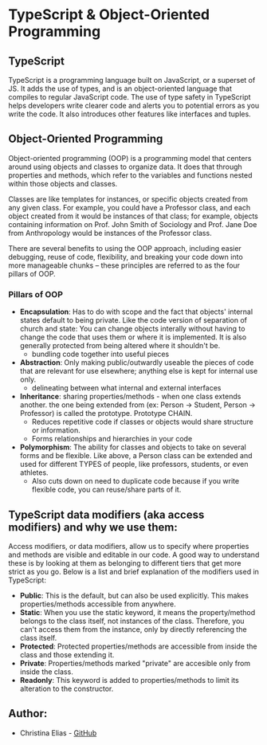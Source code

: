 # TypeScript & Object-Oriented Programming 

## TypeScript

TypeScript is a programming language built on JavaScript, or a superset of JS. It adds the use of types, and is an object-oriented language that compiles to regular JavaScript code. The use of type safety in TypeScript helps developers write clearer code and alerts you to potential errors as you write the code. It also introduces other features like interfaces and tuples.

## Object-Oriented Programming

Object-oriented programming (OOP) is a programming model that centers around using objects and classes to organize data. It does that through properties and methods, which refer to the variables and functions nested within those objects and classes. 

Classes are like templates for instances, or specific objects created from any given class. For example, you could have a Professor class, and each object created from it would be instances of that class; for example, objects containing information on Prof. John Smith of Sociology and Prof. Jane Doe from Anthropology would be instances of the Professor class. 

There are several benefits to using the OOP approach, including easier debugging, reuse of code, flexibility, and breaking your code down into more manageable chunks – these principles are referred to as the four pillars of OOP.

### Pillars of OOP

- **Encapsulation**: Has to do with scope and the fact that objects' internal states default to being private. Like the code version of separation of church and state: You can change objects interally without having to change the code that uses them or where it is implemented. It is also generally protected from being altered where it shouldn't be.
    - bundling code together into useful pieces
- **Abstraction**: Only making public/outwardly useable the pieces of code that are relevant for use elsewhere; anything else is kept for internal use only.
    - delineating between what internal and external interfaces
- **Inheritance**: sharing properties/methods - when one class extends another. the one being extended from (ex: Person -> Student, Person -> Professor) is called the prototype. Prototype CHAIN. 
    - Reduces repetitive code if classes or objects would share structure or information. 
    - Forms relationships and hierarchies in your code
- **Polymorphism**: The ability for classes and objects to take on several forms and be flexible. Like above, a Person class can be extended and used for different TYPES of people, like professors, students, or even athletes. 
    - Also cuts down on need to duplicate code because if you write flexible code, you can reuse/share parts of it.

<!-- Summary explanation from dev.to page:
Encapsulation - Class objects are in a specific boundary. For example citizens in a country. They are all living within a specific boundary can governed by its laws.

Abstraction - Class objects can only share public properties and hide private properties. This creates a great way of controlling its behaviour.

Inheritance - We can inherit other classes and extend all there public properties.

Polymorphism - Objects can take various behaviour depending on the context. -->

## TypeScript data modifiers (aka access modifiers) and why we  use them: 

Access modifiers, or data modifiers, allow us to specify where properties and methods are visible and editable in our code. A good way to understand these is by looking at them as belonging to different tiers that get more strict as you go. Below is a list and brief explanation of the modifiers used in TypeScript:

- **Public**: This is the default, but can also be used explicitly. This makes properties/methods accessible from anywhere.
- **Static**: When you use the static keyword, it means the property/method belongs to the class itself, not instances of the class. Therefore, you can't access them from the instance, only by directly referencing the class itself.
- **Protected**: Protected properties/methods are accessible from inside the class and those extending it.
- **Private**: Properties/methods marked "private" are accesible only from inside the class.
- **Readonly**: This keyword is added to properties/methods to limit its alteration to the constructor.

## Author: 
- Christina Elias - [GitHub](https://github.com/eliaschristina4)